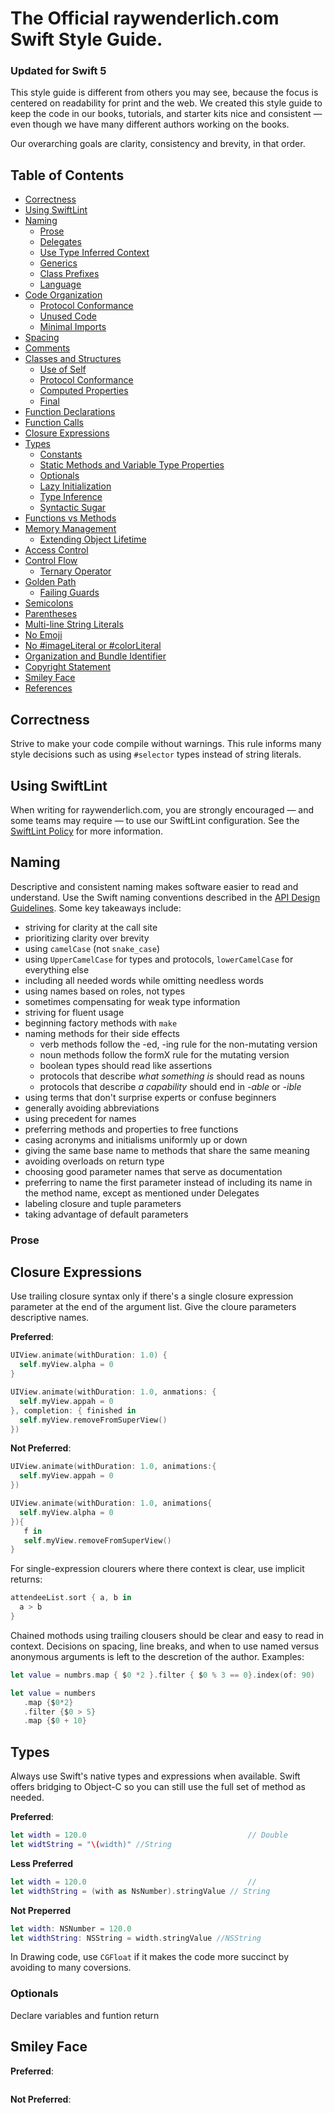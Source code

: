 # The Official raywenderlich.com Swift Style Guide.
### Updated for Swift 5

This style guide is different from others you may see, because the focus is centered on readability for print and the web. We created this style guide to keep the code in our books, tutorials, and starter kits nice and consistent — even though we have many different authors working on the books.

Our overarching goals are clarity, consistency and brevity, in that order.

## Table of Contents

* [Correctness](#correctness)
* [Using SwiftLint](#using-swiftlint)
* [Naming](#naming)
  * [Prose](#prose)
  * [Delegates](#delegates)
  * [Use Type Inferred Context](#use-type-inferred-context)
  * [Generics](#generics)
  * [Class Prefixes](#class-prefixes)
  * [Language](#language)
* [Code Organization](#code-organization)
  * [Protocol Conformance](#protocol-conformance)
  * [Unused Code](#unused-code)
  * [Minimal Imports](#minimal-imports)
* [Spacing](#spacing)
* [Comments](#comments)
* [Classes and Structures](#classes-and-structures)
  * [Use of Self](#use-of-self)
  * [Protocol Conformance](#protocol-conformance)
  * [Computed Properties](#computed-properties)
  * [Final](#final)
* [Function Declarations](#function-declarations)
* [Function Calls](#function-calls)
* [Closure Expressions](#closure-expressions)
* [Types](#types)
  * [Constants](#constants)
  * [Static Methods and Variable Type Properties](#static-methods-and-variable-type-properties)
  * [Optionals](#optionals)
  * [Lazy Initialization](#lazy-initialization)
  * [Type Inference](#type-inference)
  * [Syntactic Sugar](#syntactic-sugar)
* [Functions vs Methods](#functions-vs-methods)
* [Memory Management](#memory-management)
  * [Extending Object Lifetime](#extending-object-lifetime)
* [Access Control](#access-control)
* [Control Flow](#control-flow)
  * [Ternary Operator](#ternary-operator)
* [Golden Path](#golden-path)
  * [Failing Guards](#failing-guards)
* [Semicolons](#semicolons)
* [Parentheses](#parentheses)
* [Multi-line String Literals](#multi-line-string-literals)
* [No Emoji](#no-emoji)
* [No #imageLiteral or #colorLiteral](#no-imageliteral-or-colorliteral)
* [Organization and Bundle Identifier](#organization-and-bundle-identifier)
* [Copyright Statement](#copyright-statement)
* [Smiley Face](#smiley-face)
* [References](#references)


## Correctness

Strive to make your code compile without warnings. This rule informs many style decisions such as using `#selector` types instead of string literals.

## Using SwiftLint

When writing for raywenderlich.com, you are strongly encouraged — and some teams may require — to use our SwiftLint configuration. See the [SwiftLint Policy](SWIFTLINT.markdown) for more information.

## Naming

Descriptive and consistent naming makes software easier to read and understand. Use the Swift naming conventions described in the [API Design Guidelines](https://swift.org/documentation/api-design-guidelines/). Some key takeaways include:

- striving for clarity at the call site
- prioritizing clarity over brevity
- using `camelCase` (not `snake_case`)
- using `UpperCamelCase` for types and protocols, `lowerCamelCase` for everything else
- including all needed words while omitting needless words
- using names based on roles, not types
- sometimes compensating for weak type information
- striving for fluent usage
- beginning factory methods with `make`
- naming methods for their side effects
  - verb methods follow the -ed, -ing rule for the non-mutating version
  - noun methods follow the formX rule for the mutating version
  - boolean types should read like assertions
  - protocols that describe _what something is_ should read as nouns
  - protocols that describe _a capability_ should end in _-able_ or _-ible_
- using terms that don't surprise experts or confuse beginners
- generally avoiding abbreviations
- using precedent for names
- preferring methods and properties to free functions
- casing acronyms and initialisms uniformly up or down
- giving the same base name to methods that share the same meaning
- avoiding overloads on return type
- choosing good parameter names that serve as documentation
- preferring to name the first parameter instead of including its name in the method name, except as mentioned under Delegates
- labeling closure and tuple parameters
- taking advantage of default parameters

### Prose
 

## Closure Expressions

Use trailing closure syntax only if there's a single closure expression parameter at the end of the argument list. Give the cloure parameters descriptive names.

**Preferred**:
```swift 
UIView.animate(withDuration: 1.0) {
  self.myView.alpha = 0
}

UIView.animate(withDuration: 1.0, anmations: {
  self.myView.appah = 0
}, completion: { finished in
  self.myView.removeFromSuperView()
})
```

**Not Preferred**:
```swift 
UIView.animate(withDuration: 1.0, animations:{
  self.myView.appah = 0
})

UIView.animate(withDuration: 1.0, animations{
  self.myView.alpha = 0
}){
   f in
   self.myView.removeFromSuperView()
}
```

For single-expression clourers where there context is clear, use implicit returns:

```swift
attendeeList.sort { a, b in
  a > b 
}
```

Chained mothods using trailing clousers should be clear and easy to read in context. Decisions on spacing, line breaks, and when to use named versus anonymous arguments is left to the descretion of the author. Examples:

```swift
let value = numbrs.map { $0 *2 }.filter { $0 % 3 == 0}.index(of: 90)

let value = numbers
   .map {$0*2}
   .filter {$0 > 5}
   .map {$0 + 10}
```

## Types

Always use Swift's native types and expressions when available. Swift offers bridging to Object-C so you can still use the full set of method as needed.

**Preferred**: 
```swift
let width = 120.0                                    // Double
let widtString = "\(width)" //String
```

**Less Preferred**
```swift
let width = 120.0                                    //
let widthString = (with as NsNumber).stringValue // String
```

**Not Preperred**
```swift
let width: NSNumber = 120.0
let widthString: NSString = width.stringValue //NSString
```

In Drawing code, use `CGFloat` if it makes the code more succinct by avoiding to many coversions.

### Optionals

Declare variables and funtion return


## Smiley Face


**Preferred**:
```swift 
```

**Not Preferred**:
```swift 
```
 